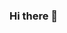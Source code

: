 ### Hi there 👋

<!--
**tzafff/tzafff** is a ✨ _special_ ✨ repository because its `README.md` (this file) appears on your GitHub profile.

Here are some ideas to get you started:

- 🔭 I’m currently working on ... FrontEnd Simplified
- 🌱 I’m currently learning ...HTML, CSS, JavaScript
- 👯 I’m looking to collaborate on ...
- 🤔 I’m looking for help with ...
- 💬 Ask me about ...
- 📫 How to reach me: ...tzaferischris@gmail.com
- 😄 Pronouns: ...He/Him
- ⚡ Fun fact: ...
-->
